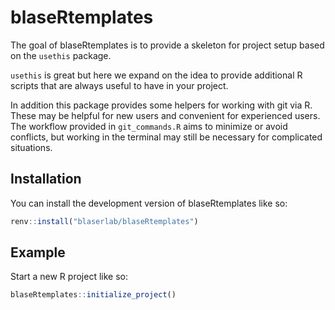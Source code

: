 
# blaseRtemplates

The goal of blaseRtemplates is to provide a skeleton for project setup based on the ```usethis``` package.

```usethis``` is great but here we expand on the idea to provide additional R scripts that are always useful to have in your project.

In addition this package provides some helpers for working with git via R.  These may be helpful for new users and convenient for experienced users.  The workflow provided in ```git_commands.R``` aims to minimize or avoid conflicts, but working in the terminal may still be necessary for complicated situations.

## Installation

You can install the development version of blaseRtemplates like so:

``` r
renv::install("blaserlab/blaseRtemplates")
```

## Example

Start a new R project like so:

``` r
blaseRtemplates::initialize_project()
```

